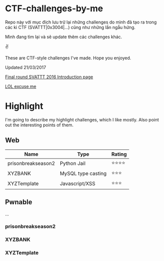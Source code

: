 # CTF-challenges-by-me

Repo này với mục đích lưu trữ lại những challenges do mình đã tạo ra trong các kì CTF (SVATTT|0x3004|...) cũng như những lần ngẫu hứng.

Mình đang tìm lại và sẽ update thêm các challenges khác.

✌

These are CTF-style challenges I've made. Hope you enjoyed.

Updated 21/03/2017


[Final round SVATTT 2016 Introduction page](https://l4wio.github.io/CTF-challenges-by-me/final.svattt.org/)


[LOL excuse me](http://i.imgur.com/kDkDHxr.jpg)


# Highlight
I'm going to describe my highlight challenges, which I like mostly. Also point out the interesting points of them.

## Web
Name | Type | Rating
--- | --- | ---
prisonbreakseason2 | Python Jail | ⭐⭐⭐⭐
XYZBANK | MySQL type casting | ⭐⭐⭐
XYZTemplate | Javascript/XSS | ⭐⭐⭐


## Pwnable 
...


### prisonbreakseason2


### XYZBANK


### XYZTemplate

